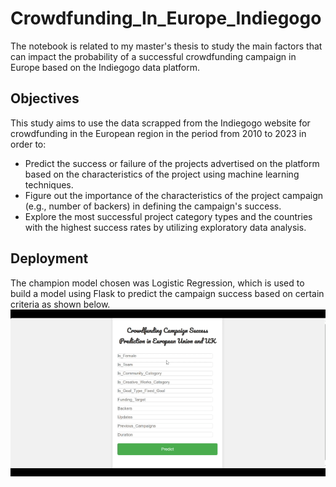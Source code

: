 # Crowdfunding_In_Europe_Indiegogo

The notebook is related to my master's thesis to study the main factors that can impact the probability of a successful crowdfunding campaign in Europe based on the Indiegogo data platform.

## Objectives
This study aims to use the data scrapped from the Indiegogo website for crowdfunding in the European region in the period from 2010 to 2023 in order to:
- Predict the success or failure of the projects advertised on the platform based on the characteristics of the project using machine learning techniques. 
- Figure out the importance of the characteristics of the project campaign (e.g., number of backers) in defining the campaign's success.
- Explore the most successful project category types and the countries with the highest success rates by utilizing exploratory data analysis.

## Deployment
The champion model chosen was Logistic Regression, which is used to build a model using Flask to predict the campaign success based on certain criteria as shown below.
![](Project.gif)
